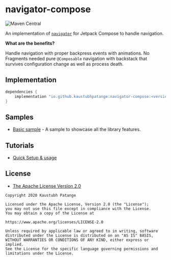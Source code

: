 # navigator-compose

![Maven Central](https://img.shields.io/maven-central/v/io.github.kaustubhpatange/navigator-compose)

An implementation of [`navigator`](https://github.com/KaustubhPatange/navigator) for Jetpack Compose to handle navigation.

**What are the benefits?**

Handle navigation with proper backpress events with animations. No Fragments needed pure `@Composable` navigation with backstack that survives configuration change as well as process death.

## Implementation

```groovy
dependencies {
    implementation "io.github.kaustubhpatange:navigator-compose:<version>"
}
```

## Samples

- [Basic sample](/samples/basic-sample) - A sample to showcase all the library features.

## Tutorials

- [Quick Setup & usage]()

## License

- [The Apache License Version 2.0](https://www.apache.org/licenses/LICENSE-2.0.txt)

```
Copyright 2020 Kaustubh Patange

Licensed under the Apache License, Version 2.0 (the "License");
you may not use this file except in compliance with the License.
You may obtain a copy of the License at

https://www.apache.org/licenses/LICENSE-2.0

Unless required by applicable law or agreed to in writing, software
distributed under the License is distributed on an "AS IS" BASIS,
WITHOUT WARRANTIES OR CONDITIONS OF ANY KIND, either express or implied.
See the License for the specific language governing permissions and
limitations under the License.
```

